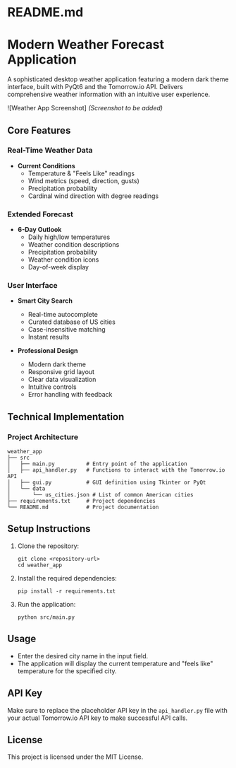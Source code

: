 # README.md

# Modern Weather Forecast Application

A sophisticated desktop weather application featuring a modern dark theme interface, built with PyQt6 and the Tomorrow.io API. Delivers comprehensive weather information with an intuitive user experience.

![Weather App Screenshot]
*(Screenshot to be added)*

## Core Features

### Real-Time Weather Data
- **Current Conditions**
  - Temperature & "Feels Like" readings
  - Wind metrics (speed, direction, gusts)
  - Precipitation probability
  - Cardinal wind direction with degree readings

### Extended Forecast
- **6-Day Outlook**
  - Daily high/low temperatures
  - Weather condition descriptions
  - Precipitation probability
  - Weather condition icons
  - Day-of-week display

### User Interface
- **Smart City Search**
  - Real-time autocomplete
  - Curated database of US cities
  - Case-insensitive matching
  - Instant results

- **Professional Design**
  - Modern dark theme
  - Responsive grid layout
  - Clear data visualization
  - Intuitive controls
  - Error handling with feedback

## Technical Implementation

### Project Architecture
```
weather_app
├── src
│   ├── main.py          # Entry point of the application
│   ├── api_handler.py   # Functions to interact with the Tomorrow.io API
│   ├── gui.py           # GUI definition using Tkinter or PyQt
│   └── data
│       └── us_cities.json # List of common American cities
├── requirements.txt     # Project dependencies
└── README.md            # Project documentation
```

## Setup Instructions

1. Clone the repository:
   ```
   git clone <repository-url>
   cd weather_app
   ```

2. Install the required dependencies:
   ```
   pip install -r requirements.txt
   ```

3. Run the application:
   ```
   python src/main.py
   ```

## Usage

- Enter the desired city name in the input field.
- The application will display the current temperature and "feels like" temperature for the specified city.

## API Key

Make sure to replace the placeholder API key in the `api_handler.py` file with your actual Tomorrow.io API key to make successful API calls. 

## License

This project is licensed under the MIT License.
